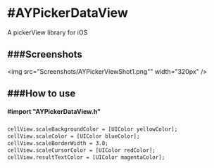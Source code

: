 #AYPickerDataView
=================
A pickerView library for iOS

###Screenshots
---
<img src="Screenshots/AYPickerViewShot1.png"" width="320px" />


###How to use
---
#### #import "AYPickerDataView.h"
#####     
	cellView.scaleBackgroundColor = [UIColor yellowColor];
    cellView.scaleColor = [UIColor blueColor];
    cellView.scaleBorderWidth = 3.0;
    cellView.scaleCursorColor = [UIColor redColor];
    cellView.resultTextColor = [UIColor magentaColor];
    
